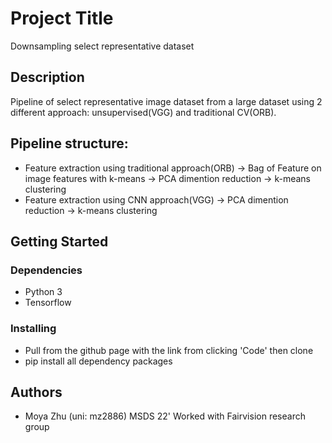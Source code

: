 # Project Title

Downsampling select representative dataset 

## Description

Pipeline of select representative image dataset from a large dataset using 2 different approach: unsupervised(VGG) and traditional CV(ORB). 

## Pipeline structure:
* Feature extraction using traditional approach(ORB) -> Bag of Feature on image features with k-means -> PCA dimention reduction -> k-means clustering
* Feature extraction using CNN approach(VGG) ->  PCA dimention reduction -> k-means clustering
## Getting Started

### Dependencies
* Python 3
* Tensorflow

### Installing

* Pull from the github page with the link from clicking 'Code' then clone
* pip install all dependency packages

## Authors

* Moya Zhu (uni: mz2886) MSDS 22'
Worked with Fairvision research group
